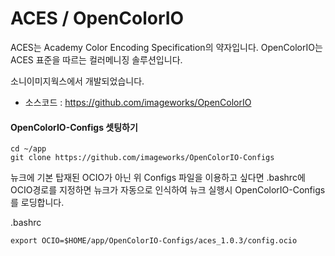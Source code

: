 # ACES / OpenColorIO
ACES는 Academy Color Encoding Specification의 약자입니다.
OpenColorIO는 ACES 표준을 따르는 컬러메니징 솔루션입니다.

소니이미지웍스에서 개발되었습니다.

- 소스코드 : https://github.com/imageworks/OpenColorIO


#### OpenColorIO-Configs 셋팅하기
```
cd ~/app
git clone https://github.com/imageworks/OpenColorIO-Configs
```

뉴크에 기본 탑재된 OCIO가 아닌 위 Configs 파일을 이용하고 싶다면 .bashrc에 OCIO경로를 지정하면 뉴크가 자동으로 인식하여 뉴크 실행시 OpenColorIO-Configs를 로딩합니다.

.bashrc
```
export OCIO=$HOME/app/OpenColorIO-Configs/aces_1.0.3/config.ocio
```